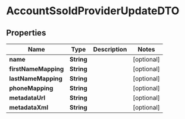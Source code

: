 # AccountSsoIdProviderUpdateDTO

## Properties
Name | Type | Description | Notes
------------ | ------------- | ------------- | -------------
**name** | **String** |  |  [optional]
**firstNameMapping** | **String** |  |  [optional]
**lastNameMapping** | **String** |  |  [optional]
**phoneMapping** | **String** |  |  [optional]
**metadataUrl** | **String** |  |  [optional]
**metadataXml** | **String** |  |  [optional]
